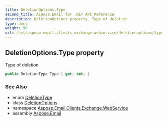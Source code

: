 ```yaml
---
title: DeletionOptions.Type
second_title: Aspose.Email for .NET API Reference
description: DeletionOptions property. Type of deletion
type: docs
weight: 50
url: /net/aspose.email.clients.exchange.webservice/deletionoptions/type/
---
```

## DeletionOptions.Type property

Type of deletion

```csharp
public DeletionType Type { get; set; }
```

### See Also

* enum [DeletionType](../../deletiontype/)
* class [DeletionOptions](../)
* namespace [Aspose.Email.Clients.Exchange.WebService](../../deletionoptions/)
* assembly [Aspose.Email](../../../)


